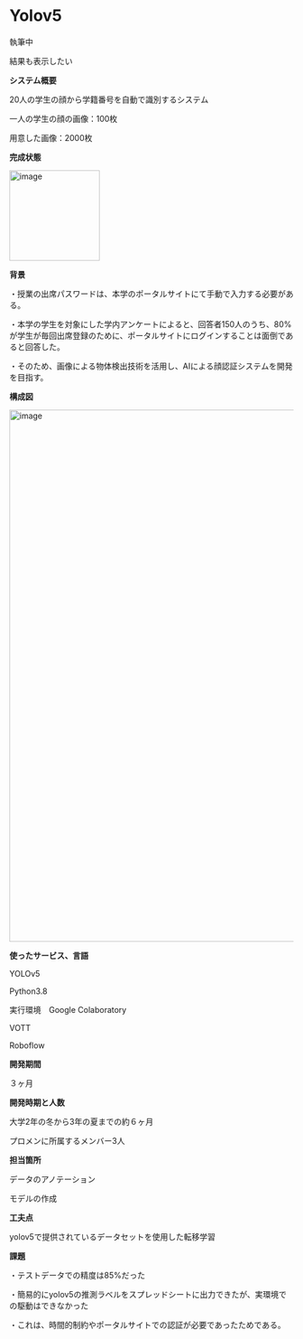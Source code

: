 # Yolov5
執筆中

結果も表示したい

**システム概要**

20人の学生の顔から学籍番号を自動で識別するシステム

一人の学生の顔の画像：100枚

用意した画像：2000枚


**完成状態**

<img width="160" alt="image" src="https://github.com/sss-blisp/Yolov5/assets/139861013/66cd675c-8c7c-430f-b759-43e59a2da2b6">




**背景**

・授業の出席パスワードは、本学のポータルサイトにて手動で入力する必要がある。

・本学の学生を対象にした学内アンケートによると、回答者150人のうち、80%が学生が毎回出席登録のために、ポータルサイトにログインすることは面倒であると回答した。

・そのため、画像による物体検出技術を活用し、AIによる顔認証システムを開発を目指す。




**構成図**

 <img width="942" alt="image" src="https://github.com/SplintJourney/AWS/assets/139861013/366fb3a7-c263-4b31-bc58-b785dfcb5d41">



**使ったサービス、言語**

YOLOv5

Python3.8

実行環境　Google Colaboratory

VOTT

Roboflow

**開発期間**

３ヶ月


**開発時期と人数**

大学2年の冬から3年の夏までの約６ヶ月

プロメンに所属するメンバー3人


**担当箇所**

データのアノテーション

モデルの作成


**工夫点**

yolov5で提供されているデータセットを使用した転移学習


**課題**

・テストデータでの精度は85%だった

・簡易的にyolov5の推測ラベルをスプレッドシートに出力できたが、実環境での駆動はできなかった

・これは、時間的制約やポータルサイトでの認証が必要であったためである。
